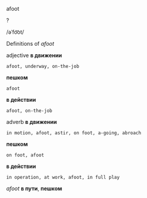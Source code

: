 afoot

?

/əˈfo͝ot/

Definitions of _afoot_

adjective
**в движении**

    afoot, underway, on-the-job
**пешком**

    afoot
**в действии**

    afoot, on-the-job

adverb
**в движении**

    in motion, afoot, astir, on foot, a-going, abroach
**пешком**

    on foot, afoot
**в действии**

    in operation, at work, afoot, in full play

_afoot_
**в пути**, **пешком**